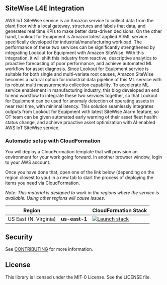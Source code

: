 ## SiteWise L4E Integration

AWS IoT SiteWise service is an Amazon service to collect data from the plant floor with a local gateway, structures and labels that data, and generates real time KPIs to make better data-driven decisions. On the other hand, Lookout for Equipment is Amazon latest applied AI/ML service specifically developed for industrial/manufacturing workload. The performance of these two services can be significantly strengthened by integrating Lookout for Equipment with Amazon SiteWise. With this integration, it will shift this industry from reactive, descriptive analytics to proactive forecasting of poor performance, and achieve automated ML workflow for asset diagnosis. Since Lookout for Equipment service is suitable for both single and multi-variate root causes, Amazon SiteWise becomes a natural option for industrial data pipeline of this ML service with its robust multi measurements collection capability. To accelerate ML service enablement in manufacturing industry, this blog developed an end to end workflow to integrate these two services together, so that Lookout for Equipment can be used for anomaly detection of operating assets in near real time, with minimal latency. This solution seamlessly integrates outputs from Lookout for Equipment with latest SiteWise Alarm feature, so OT team can be given automated early warning of their asset fleet health status change, and achieve proactive asset optimization with AI enabled AWS IoT SiteWise service. 

### Automatic setup with CloudFormation
You will deploy a CloudFormation template that will provision an environment for your work going forward. In another browser window, login to your AWS account.

Once you have done that, open one of the link below (depending on the region closest to you) in a new tab to start the process of deploying the items you need via CloudFormation.

*Note: This material is designed to work in the regions where the service is available. Using other regions will cause issues.*

| Region |     | CloudFormation Stack |
| ---    | --- | --- |
| US East (N. Virginia) | **us-east-1** | [![Launch stack](https://s3.amazonaws.com/cloudformation-examples/cloudformation-launch-stack.png)](https://us-east-1.console.aws.amazon.com/cloudformation/home?region=us-east-1#/stacks/new?stackName=LookoutForEquipmentSitewiseIntegration&templateURL=https://lookoutforequipmentbucket-us-east-1.s3.amazonaws.com/cloud-formation-templates/L4ESiteWiseAssetCFN.yml) |


## Security

See [CONTRIBUTING](CONTRIBUTING.md#security-issue-notifications) for more information.

## License

This library is licensed under the MIT-0 License. See the LICENSE file.


